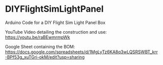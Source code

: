 # DIYFlightSimLightPanel
Arduino Code for a DIY Flight Sim Light Panel Box

YouTube Video detailing the construction and use: https://youtu.be/raBEwmrmpWk

Google Sheet containing the BOM: https://docs.google.com/spreadsheets/d/1MgLyTz6KA8q3wLQSRSWBT_krr-BPf53g_xuTGri-okM/edit?usp=sharing
